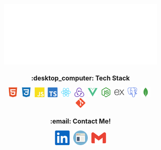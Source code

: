 <div align="center" background-image=url("https://github.com/Ruzeb/Ruzeb/blob/new-banner/pexels-gabriela-palai-597667.jpg")>
  <img src="banner.svg" width="800" height="200" alt="Click to see the source">
</div>

<h2 align="center">:desktop_computer: Tech Stack</h2>

<div align="center">
<img height="32" width="32" src="https://github.com/Ruzeb/Ruzeb/blob/main/icons/html5.svg" />
  &nbsp;
<img height="32" width="32" src="https://github.com/Ruzeb/Ruzeb/blob/main/icons/css3.svg" />
  &nbsp;
<img height="32" width="32" src="https://github.com/Ruzeb/Ruzeb/blob/main/icons/javascript.svg" />
  &nbsp;
<img height="32" width="32" src="https://github.com/Ruzeb/Ruzeb/blob/main/icons/typescript.svg" />
  &nbsp;
<img height="32" width="32" src="https://github.com/Ruzeb/Ruzeb/blob/main/icons/react.svg" />
  &nbsp;
<img height="32" width="32" src="https://github.com/Ruzeb/Ruzeb/blob/main/icons/redux.svg" />
  &nbsp;
<img height="32" width="32" src="https://github.com/Ruzeb/Ruzeb/blob/main/icons/vuedotjs.svg" />
  &nbsp;
<img height="32" width="32" src="https://github.com/Ruzeb/Ruzeb/blob/main/icons/nodedotjs.svg" />
  &nbsp;
<img height="32" width="32" src="https://github.com/Ruzeb/Ruzeb/blob/main/icons/express.svg" />
  &nbsp;
<img height="32" width="32" src="https://github.com/Ruzeb/Ruzeb/blob/main/icons/postgresql.svg" />
  &nbsp;
<img height="32" width="32" src="https://github.com/Ruzeb/Ruzeb/blob/main/icons/mongodb.svg" />
  &nbsp;
<img height="32" width="32" src="https://github.com/Ruzeb/Ruzeb/blob/main/icons/git.svg" />
</div>


<h2 align="center">:email: Contact Me!</h2>

<div align="center">
  <a href="https://www.linkedin.com/in/ruzebchowdhury/" target="_blank"><img height="48" width="48" src="https://github.com/Ruzeb/Ruzeb/blob/main/icons/linkedin.svg" /></a>
  &nbsp;
  <a href="https://www.ruzeb.com" target="_blank"><img height="48" width="48" src="https://github.com/Ruzeb/Ruzeb/blob/main/website.svg" /></a>
  &nbsp;
  <a href="mailto:ruzeb.chowdhury@gmail.com" target="_blank"><img height="48" width="48" src="https://github.com/Ruzeb/Ruzeb/blob/main/icons/gmail.svg" /></a>
</div>


